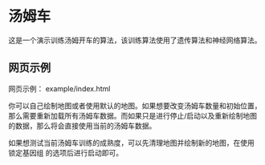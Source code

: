 # 汤姆车
这是一个演示训练汤姆开车的算法，该训练算法使用了遗传算法和神经网络算法。

## 网页示例
网页示例： example/index.html 

你可以自己绘制地图或者使用默认的地图。如果想要改变汤姆车数量和初始位置，那么需要重新加载所有汤姆车数据。而如果只是进行停止/启动以及重新绘制地图的数据，那么将会直接使用当前的汤姆车数据。

如果想测试当前汤姆车训练的成熟度，可以先清理地图并绘制新的地图，在使用 锁定基因组 的选项后进行启动即可。